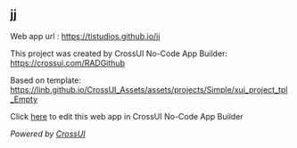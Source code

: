 ## jj
Web app url : https://tistudios.github.io/jj

This project was created by CrossUI No-Code App Builder: https://crossui.com/RADGithub

Based on template: https://linb.github.io/CrossUI_Assets/assets/projects/Simple/xui_project_tpl_Empty

Click [here](https://crossui.com/RADGithub/#!from=github&owner=tistudios&repo=jj) to edit this web app in CrossUI No-Code App Builder

<i>Powered by [CrossUI](https://crossui.com)</i>
